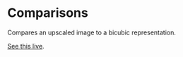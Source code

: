 # Comparisons

Compares an upscaled image to a bicubic representation.

[See this live](https://githubbox.com/thekevinscott/upscalerjs/tree/master/examples/comparisons).
